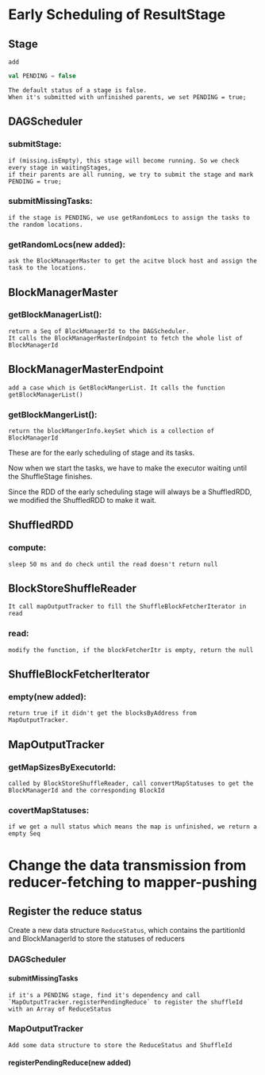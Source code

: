 # Early Scheduling of ResultStage

## Stage
    add
```scala 
val PENDING = false
```
    The default status of a stage is false.
    When it's submitted with unfinished parents, we set PENDING = true;

## DAGScheduler
### submitStage: 
    if (missing.isEmpty), this stage will become running. So we check every stage in waitingStages, 
    if their parents are all running, we try to submit the stage and mark PENDING = true;
### submitMissingTasks: 
    if the stage is PENDING, we use getRandomLocs to assign the tasks to the random locations.
### getRandomLocs(new added): 
    ask the BlockManagerMaster to get the acitve block host and assign the task to the locations.

## BlockManagerMaster
### getBlockManagerList(): 
    return a Seq of BlockManagerId to the DAGScheduler.
    It calls the BlockManagerMasterEndpoint to fetch the whole list of BlockManagerId

## BlockManagerMasterEndpoint
    add a case which is GetBlockMangerList. It calls the function getBlockManagerList()
### getBlockMangerList(): 
    return the blockMangerInfo.keySet which is a collection of BlockManagerId

These are for the early scheduling of stage and its tasks.

Now when we start the tasks, we have to make the executor waiting until the ShuffleStage finishes.

Since the RDD of the early scheduling stage will always be a ShuffledRDD, we modified the ShuffledRDD to make it wait.

## ShuffledRDD
### compute: 
    sleep 50 ms and do check until the read doesn't return null

## BlockStoreShuffleReader
    It call mapOutputTracker to fill the ShuffleBlockFetcherIterator in read
### read:
    modify the function, if the blockFetcherItr is empty, return the null

## ShuffleBlockFetcherIterator
### empty(new added): 
    return true if it didn't get the blocksByAddress from MapOutputTracker. 

## MapOutputTracker
### getMapSizesByExecutorId: 
    called by BlockStoreShuffleReader, call convertMapStatuses to get the BlockManagerId and the corresponding BlockId 
### covertMapStatuses: 
    if we get a null status which means the map is unfinished, we return a empty Seq


# Change the data transmission from reducer-fetching to mapper-pushing

## Register the reduce status

Create a new data structure `ReduceStatus`, which contains the partitionId and BlockManagerId to store the statuses of reducers

### DAGScheduler
#### submitMissingTasks
    if it's a PENDING stage, find it's dependency and call `MapOutputTracker.registerPendingReduce` to register the shuffleId with an Array of ReduceStatus

### MapOutputTracker
    Add some data structure to store the ReduceStatus and ShuffleId
#### registerPendingReduce(new added)

